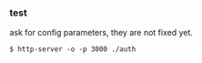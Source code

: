 ### test

ask for config parameters, they are not fixed yet.

```
$ http-server -o -p 3000 ./auth
```
